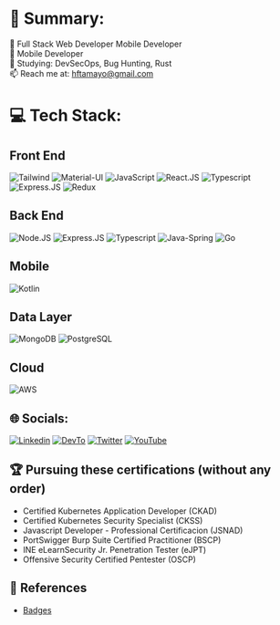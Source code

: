 # 👋 Summary:
💬 Full Stack Web Developer Mobile Developer <br>
💬 Mobile Developer <br>
🌱 Studying: DevSecOps, Bug Hunting, Rust <br>
📫 Reach me at: hftamayo@gmail.com<br> 

# 💻 Tech Stack:
## Front End ##
![Tailwind](https://img.shields.io/badge/Tailwind_CSS-38B2AC?style=for-the-badge&logo=tailwind-css&logoColor=white) ![Material-UI](https://img.shields.io/badge/Material--UI-0081CB?style=for-the-badge&logo=material-ui&logoColor=white) ![JavaScript](https://img.shields.io/badge/JavaScript-F7DF1E?style=for-the-badge&logo=javascript&logoColor=black) ![React.JS](https://img.shields.io/badge/React-20232A?style=for-the-badge&logo=react&logoColor=61DAFB) ![Typescript](https://img.shields.io/badge/TypeScript-007ACC?style=for-the-badge&logo=typescript&logoColor=white) ![Express.JS](https://img.shields.io/badge/Express.js-404D59?style=for-the-badge) ![Redux](https://img.shields.io/badge/Redux-593D88?style=for-the-badge&logo=redux&logoColor=white) 

## Back End ##
![Node.JS](https://img.shields.io/badge/Node.js-43853D?style=for-the-badge&logo=node.js&logoColor=white) ![Express.JS](https://img.shields.io/badge/Express.js-404D59?style=for-the-badge) ![Typescript](https://img.shields.io/badge/TypeScript-007ACC?style=for-the-badge&logo=typescript&logoColor=white) ![Java-Spring](https://img.shields.io/badge/Spring-6DB33F?style=for-the-badge&logo=spring&logoColor=white) ![Go](https://img.shields.io/badge/Go-00ADD8?style=for-the-badge&logo=go&logoColor=white) 

## Mobile ##
![Kotlin](https://img.shields.io/badge/Kotlin-0095D5?&style=for-the-badge&logo=kotlin&logoColor=white) 

## Data Layer ##

![MongoDB](https://img.shields.io/badge/MongoDB-4EA94B?style=for-the-badge&logo=mongodb&logoColor=white) ![PostgreSQL](https://img.shields.io/badge/PostgreSQL-316192?style=for-the-badge&logo=postgresql&logoColor=white)

## Cloud ##

 ![AWS](https://img.shields.io/badge/Amazon_AWS-232F3E?style=for-the-badge&logo=amazon-aws&logoColor=white) 

## 🌐 Socials:
[![Linkedin](https://img.shields.io/badge/LinkedIn-0077B5?style=for-the-badge&logo=linkedin&logoColor=white)](https://www.linkedin.com/in/hftamayo/) [![DevTo](https://img.shields.io/badge/dev.to-0A0A0A?style=for-the-badge&logo=devdotto&logoColor=white)](https://dev.to/halftamayo) [![Twitter](https://img.shields.io/badge/Twitter-%231DA1F2.svg?logo=Twitter&logoColor=white)](https://twitter.com/heftamayo) [![YouTube](https://img.shields.io/badge/YouTube-%23FF0000.svg?logo=YouTube&logoColor=white)](www.youtube.com/@HerbertEduardoFernandezTamayo) 

## 🏆 Pursuing these certifications (without any order)
- Certified Kubernetes Application Developer (CKAD)
- Certified Kubernetes Security Specialist (CKSS)
- Javascript Developer - Professional Certificacion (JSNAD)
- PortSwigger Burp Suite Certified Practitioner (BSCP)
- INE eLearnSecurity Jr. Penetration Tester (eJPT)
- Offensive Security Certified Pentester (OSCP) 


## 🔭 References
- [Badges](https://dev.to/envoy_/150-badges-for-github-pnk)